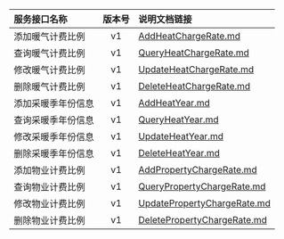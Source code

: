  
| 服务接口名称 | 版本号 | 说明文档链接 |  
| :----------------- | :-----: | :---------------- |  
| 添加暖气计费比例 | v1 | [AddHeatChargeRate.md](https://gitee.com/leslieleslie/gitMd/blob/master/EpeisSupp/SuppConfigHeatPropServer/AddHeatChargeRate.md) |  
| 查询暖气计费比例 | v1 | [QueryHeatChargeRate.md](https://gitee.com/leslieleslie/gitMd/blob/master/EpeisSupp/SuppConfigHeatPropServer/QueryHeatChargeRate.md) |  
| 修改暖气计费比例 | v1 | [UpdateHeatChargeRate.md](https://gitee.com/leslieleslie/gitMd/blob/master/EpeisSupp/SuppConfigHeatPropServer/UpdateHeatChargeRate.md) |  
| 删除暖气计费比例 | v1 | [DeleteHeatChargeRate.md](https://gitee.com/leslieleslie/gitMd/blob/master/EpeisSupp/SuppConfigHeatPropServer/DeleteHeatChargeRate.md) |  
| 添加采暖季年份信息 | v1 | [AddHeatYear.md](https://gitee.com/leslieleslie/gitMd/blob/master/EpeisSupp/SuppConfigHeatPropServer/AddHeatYear.md) |  
| 查询采暖季年份信息 | v1 | [QueryHeatYear.md](https://gitee.com/leslieleslie/gitMd/blob/master/EpeisSupp/SuppConfigHeatPropServer/QueryHeatYear.md) |  
| 修改采暖季年份信息 | v1 | [UpdateHeatYear.md](https://gitee.com/leslieleslie/gitMd/blob/master/EpeisSupp/SuppConfigHeatPropServer/UpdateHeatYear.md) |  
| 删除采暖季年份信息 | v1 | [DeleteHeatYear.md](https://gitee.com/leslieleslie/gitMd/blob/master/EpeisSupp/SuppConfigHeatPropServer/DeleteHeatYear.md) |  
| 添加物业计费比例 | v1 | [AddPropertyChargeRate.md](https://gitee.com/leslieleslie/gitMd/blob/master/EpeisSupp/SuppConfigHeatPropServer/AddPropertyChargeRate.md) |  
| 查询物业计费比例 | v1 | [QueryPropertyChargeRate.md](https://gitee.com/leslieleslie/gitMd/blob/master/EpeisSupp/SuppConfigHeatPropServer/QueryPropertyChargeRate.md) |  
| 修改物业计费比例 | v1 | [UpdatePropertyChargeRate.md](https://gitee.com/leslieleslie/gitMd/blob/master/EpeisSupp/SuppConfigHeatPropServer/UpdatePropertyChargeRate.md) |  
| 删除物业计费比例 | v1 | [DeletePropertyChargeRate.md](https://gitee.com/leslieleslie/gitMd/blob/master/EpeisSupp/SuppConfigHeatPropServer/DeletePropertyChargeRate.md) |  
  
